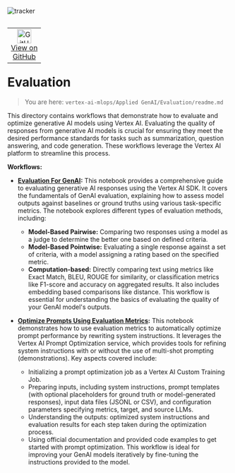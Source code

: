 ![tracker](https://us-central1-vertex-ai-mlops-369716.cloudfunctions.net/pixel-tracking?path=statmike%2Fvertex-ai-mlops%2FApplied+GenAI%2FEvaluation&file=readme.md)
<!--- header table --->
<table align="left">     
  <td style="text-align: center">
    <a href="https://github.com/statmike/vertex-ai-mlops/blob/main/Applied%20GenAI/Evaluation/readme.md">
      <img width="32px" src="https://www.svgrepo.com/download/217753/github.svg" alt="GitHub logo">
      <br>View on<br>GitHub
    </a>
  </td>
</table><br/><br/><br/><br/>

---
# Evaluation
> You are here: `vertex-ai-mlops/Applied GenAI/Evaluation/readme.md`

This directory contains workflows that demonstrate how to evaluate and optimize generative AI models using Vertex AI.  Evaluating the quality of responses from generative AI models is crucial for ensuring they meet the desired performance standards for tasks such as summarization, question answering, and code generation.  These workflows leverage the Vertex AI platform to streamline this process.

**Workflows:**

- **[Evaluation For GenAI](./Evaluation%20For%20GenAI.ipynb):** This notebook provides a comprehensive guide to evaluating generative AI responses using the Vertex AI SDK. It covers the fundamentals of GenAI evaluation, explaining how to assess model outputs against baselines or ground truths using various task-specific metrics. The notebook explores different types of evaluation methods, including:
    - **Model-Based Pairwise:** Comparing two responses using a model as a judge to determine the better one based on defined criteria.
    - **Model-Based Pointwise:** Evaluating a single response against a set of criteria, with a model assigning a rating based on the specified metric.
    - **Computation-based:** Directly comparing text using metrics like Exact Match, BLEU, ROUGE for similarity, or classification metrics like F1-score and accuracy on aggregated results. It also includes embedding based comparisons like distance.
    This workflow is essential for understanding the basics of evaluating the quality of your GenAI model's outputs.

- **[Optimize Prompts Using Evaluation Metrics](./Optimize%20Prompts%20Using%20Evaluation%20Metrics.ipynb):** This notebook demonstrates how to use evaluation metrics to automatically optimize prompt performance by rewriting system instructions. It leverages the Vertex AI Prompt Optimization service, which provides tools for refining system instructions with or without the use of multi-shot prompting (demonstrations). Key aspects covered include:
    - Initializing a prompt optimization job as a Vertex AI Custom Training Job.
    - Preparing inputs, including system instructions, prompt templates (with optional placeholders for ground truth or model-generated responses), input data files (JSONL or CSV), and configuration parameters specifying metrics, target, and source LLMs.
    - Understanding the outputs: optimized system instructions and evaluation results for each step taken during the optimization process.
    - Using official documentation and provided code examples to get started with prompt optimization.
This workflow is ideal for improving your GenAI models iteratively by fine-tuning the instructions provided to the model.